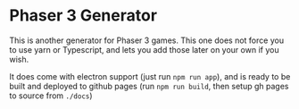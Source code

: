 # Phaser 3 Generator

This is another generator for Phaser 3 games. This one does not force you to use yarn or Typescript, and lets you add those later on your own if you wish. 

It does come with electron support (just run `npm run app`), and is ready to be built and deployed to github pages (run `npm run build`, then setup gh pages to source from `./docs`)